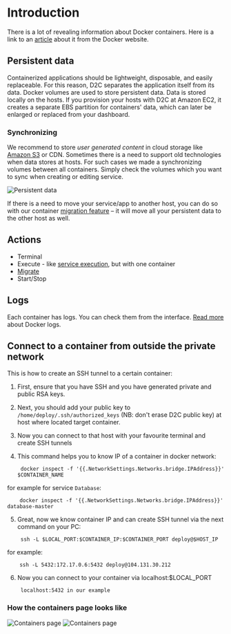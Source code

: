 # Introduction

There is a lot of revealing information about Docker containers. Here is a link to an [article](https://www.docker.com/what-container) about it from the Docker website.

## Persistent data

Containerized applications should be lightweight, disposable, and easily replaceable. For this reason, D2C separates the application itself from its data. Docker volumes are used to store persistent data. Data is stored locally on the hosts. If you provision your hosts with D2C at Amazon EC2, it creates a separate EBS partition for containers' data, which can later be enlarged or replaced from your dashboard.

### Synchronizing

We recommend to store _user generated content_ in cloud storage like [Amazon S3](https://aws.amazon.com/s3/) or CDN. Sometimes there is a need to support old technologies when data stores at hosts. For such cases we made a synchronizing volumes between all containers. Simply check the volumes which you want to sync when creating or editing service.

![Persistent data](../img/persistent_data.png)

If there is a need to move your service/app to another host, you can do so with our container [migration feature](/platform/migration/) – it will move all your persistent data to the other host as well.

## Actions

- Terminal
- Execute - like [service execution](/getting-started/services/#actions), but with one container
- [Migrate](/platform/migration/)
- Start/Stop

## Logs

<!--нужно больше инфы (спросить у Паши)-->

Each container has logs. You can check them from the interface. [Read more](https://docs.docker.com/engine/admin/logging/view_container_logs/) about Docker logs.

## Connect to a container from outside the private network

This is how to create an SSH tunnel to a certain container:

1. First, ensure that you have SSH and you have generated private and public RSA keys.
2. Next, you should add your public key to `/home/deploy/.ssh/authorized_keys` (NB: don't erase D2C public key) at host where located target container.
3. Now you can connect to that host with your favourite  terminal and create SSH tunnels
4. This command helps you to know IP of a container in docker network:

        docker inspect -f '{{.NetworkSettings.Networks.bridge.IPAddress}}' $CONTAINER_NAME
for example for service `Database`:

        docker inspect -f '{{.NetworkSettings.Networks.bridge.IPAddress}}' database-master

5. Great, now we know container IP and can create SSH tunnel via the next command on your PC:

        ssh -L $LOCAL_PORT:$CONTAINER_IP:$CONTAINER_PORT deploy@$HOST_IP
for example:

        ssh -L 5432:172.17.0.6:5432 deploy@104.131.30.212

6. Now you can connect to your container via localhost:$LOCAL_PORT

        localhost:5432 in our example

### How the containers page looks like

![Containers page](../img/containers.png)
![Containers page](../img/containers_logs.png)
